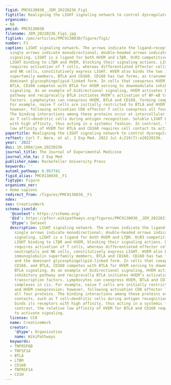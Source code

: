 ```yaml
---
figid: PMC9130030__JEM_20220236_Fig1
figtitle: Realigning the LIGHT signaling network to control dysregulated inflammation
organisms:
- NA
pmcid: PMC9130030
filename: JEM_20220236_Fig1.jpg
figlink: /pmc/articles/PMC9130030/figure/fig1/
number: F1
caption: LIGHT signaling network. The arrows indicate the ligand–receptor interactions;
  single arrows indicate monodirectional; double-headed arrows indicate bidirectional
  signaling. LIGHT is a ligand for both HVEM and LTβR. DcR3 competitively inhibits
  LIGHT binding to LTβR and HVEM, blocking their signaling actions. LIGHT expression
  requires activation of T cells, whereas differentiated effector cells, such as neutrophils
  and NK cells, constitutively express LIGHT. HVEM also binds the two immunoglobulin
  superfamily members, BTLA and CD160. CD160 has two forms, as transmembrane and the
  dominant glycosphingolipid-linked form. In cells that coexpress HVEM, CD160, and
  BTLA, CD160 competes with BTLA for HVEM serving to downmodulate inhibitory BTLA
  signaling. As an example of bidirectional signaling, HVEM activates BTLA’s inhibitory
  pathway and reciprocally BTLA initiates HVEM’s activation of NF-κB transcription
  factors. Lymphocytes can coexpress HVEM, BTLA and CD160, forming complexes in cis.
  For example, naive T cells are initially restricted to BTLA and HVEM coexpression;
  however, following activation CD8 effector T cells coexpress all four proteins.
  The binding interactions among these proteins occur at intercellular contacts, such
  as T cell–dendritic cells during antigen recognition. Soluble LIGHT binds its receptors
  with high affinity, thus acting in a systemic fashion. In contrast, the relative
  low affinity of HVEM for BTLA and CD160 requires cell contact to activate signaling.
papertitle: Realigning the LIGHT signaling network to control dysregulated inflammation.
reftext: Carl F. Ware, et al. J Exp Med. 2022 Jul 4;219(7):e20220236.
year: '2022'
doi: 10.1084/jem.20220236
journal_title: The Journal of Experimental Medicine
journal_nlm_ta: J Exp Med
publisher_name: Rockefeller University Press
keywords: ''
automl_pathway: 0.957741
figid_alias: PMC9130030__F1
figtype: Figure
organisms_ner:
- Homo sapiens
redirect_from: /figures/PMC9130030__F1
ndex: ''
seo: CreativeWork
schema-jsonld:
  '@context': https://schema.org/
  '@id': https://pfocr.wikipathways.org/figures/PMC9130030__JEM_20220236_Fig1.html
  '@type': Dataset
  description: LIGHT signaling network. The arrows indicate the ligand–receptor interactions;
    single arrows indicate monodirectional; double-headed arrows indicate bidirectional
    signaling. LIGHT is a ligand for both HVEM and LTβR. DcR3 competitively inhibits
    LIGHT binding to LTβR and HVEM, blocking their signaling actions. LIGHT expression
    requires activation of T cells, whereas differentiated effector cells, such as
    neutrophils and NK cells, constitutively express LIGHT. HVEM also binds the two
    immunoglobulin superfamily members, BTLA and CD160. CD160 has two forms, as transmembrane
    and the dominant glycosphingolipid-linked form. In cells that coexpress HVEM,
    CD160, and BTLA, CD160 competes with BTLA for HVEM serving to downmodulate inhibitory
    BTLA signaling. As an example of bidirectional signaling, HVEM activates BTLA’s
    inhibitory pathway and reciprocally BTLA initiates HVEM’s activation of NF-κB
    transcription factors. Lymphocytes can coexpress HVEM, BTLA and CD160, forming
    complexes in cis. For example, naive T cells are initially restricted to BTLA
    and HVEM coexpression; however, following activation CD8 effector T cells coexpress
    all four proteins. The binding interactions among these proteins occur at intercellular
    contacts, such as T cell–dendritic cells during antigen recognition. Soluble LIGHT
    binds its receptors with high affinity, thus acting in a systemic fashion. In
    contrast, the relative low affinity of HVEM for BTLA and CD160 requires cell contact
    to activate signaling.
  license: CC0
  name: CreativeWork
  creator:
    '@type': Organization
    name: WikiPathways
  keywords:
  - TNFRSF6B
  - TNFSF14
  - BTLA
  - LTBR
  - CD160
  - TNFRSF14
  - CISH
---
```

